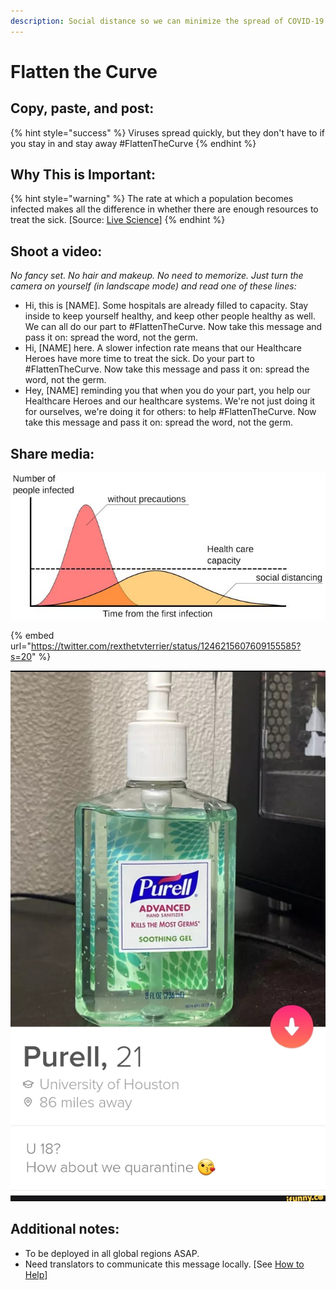 ```yaml
---
description: Social distance so we can minimize the spread of COVID-19
---
```


# Flatten the Curve

## Copy, paste, and post:

{% hint style="success" %}
Viruses spread quickly, but they don't have to if you stay in and stay away \#FlattenTheCurve
{% endhint %}

## Why This is Important:

{% hint style="warning" %}
The rate at which a population becomes infected makes all the difference in whether there are enough resources to treat the sick. \[Source: [Live Science](https://www.livescience.com/coronavirus-flatten-the-curve.html)\]
{% endhint %}

## Shoot a video:

_No fancy set. No hair and makeup. No need to memorize. Just turn the camera on yourself \(in landscape mode\) and read one of these lines:_

* Hi, this is \[NAME\]. Some hospitals are already filled to capacity. Stay inside to keep yourself healthy, and keep other people healthy as well. We can all do our part to \#FlattenTheCurve. Now take this message and pass it on: spread the word, not the germ. 
* Hi, \[NAME\] here. A slower infection rate means that our Healthcare Heroes have more time to treat the sick. Do your part to \#FlattenTheCurve. Now take this message and pass it on: spread the word, not the germ. 
* Hey, \[NAME\] reminding you that when you do your part, you help our Healthcare Heroes and our healthcare systems. We're not just doing it for ourselves, we're doing it for others: to help \#FlattenTheCurve. Now take this message and pass it on: spread the word, not the germ.

## Share media:

![\(Image credit: Johannes Kalliauer/ CC BY-SA 4.0\)](../.gitbook/assets/kpry6iosupnfc6cxyevqag-650-80.jpg)

{% embed url="https://twitter.com/rexthetvterrier/status/1246215607609155585?s=20" %}

![](../.gitbook/assets/cc01c3a02974edefb68101fec186a312b6ea21d3a7d6760989907435ba504cc1_1.jpg)

## Additional notes:

* To be deployed in all global regions ASAP.
* Need translators to communicate this message locally. \[See [How to Help](../how-to-help.md)\]

